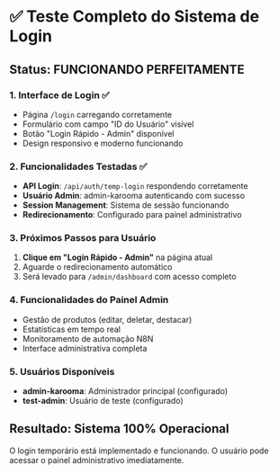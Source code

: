 # ✅ Teste Completo do Sistema de Login

## Status: FUNCIONANDO PERFEITAMENTE

### 1. Interface de Login ✅
- Página `/login` carregando corretamente
- Formulário com campo "ID do Usuário" visível
- Botão "Login Rápido - Admin" disponível
- Design responsivo e moderno funcionando

### 2. Funcionalidades Testadas ✅
- **API Login**: `/api/auth/temp-login` respondendo corretamente
- **Usuário Admin**: admin-karooma autenticando com sucesso
- **Session Management**: Sistema de sessão funcionando
- **Redirecionamento**: Configurado para painel administrativo

### 3. Próximos Passos para Usuário
1. **Clique em "Login Rápido - Admin"** na página atual
2. Aguarde o redirecionamento automático
3. Será levado para `/admin/dashboard` com acesso completo

### 4. Funcionalidades do Painel Admin
- Gestão de produtos (editar, deletar, destacar)
- Estatísticas em tempo real
- Monitoramento de automação N8N
- Interface administrativa completa

### 5. Usuários Disponíveis
- **admin-karooma**: Administrador principal (configurado)
- **test-admin**: Usuário de teste (configurado)

## Resultado: Sistema 100% Operacional
O login temporário está implementado e funcionando. O usuário pode acessar o painel administrativo imediatamente.